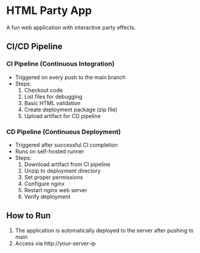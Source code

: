 # HTML Party App

A fun web application with interactive party effects.

## CI/CD Pipeline

### CI Pipeline (Continuous Integration)
- Triggered on every push to the main branch
- Steps:
  1. Checkout code
  2. List files for debugging
  3. Basic HTML validation
  4. Create deployment package (zip file)
  5. Upload artifact for CD pipeline

### CD Pipeline (Continuous Deployment)
- Triggered after successful CI completion
- Runs on self-hosted runner
- Steps:
  1. Download artifact from CI pipeline
  2. Unzip to deployment directory
  3. Set proper permissions
  4. Configure nginx
  5. Restart nginx web server
  6. Verify deployment

## How to Run
1. The application is automatically deployed to the server after pushing to main
2. Access via http://your-server-ip
